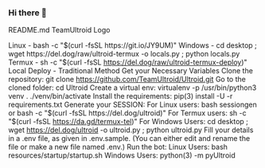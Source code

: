 ### Hi there 👋

<!--
**Nothingere/Nothingere** is a ✨ _special_ ✨ repository because its `README.md` (this file) appears on your GitHub profile.

Here are some ideas to get you started:

- 🔭 I’m currently working on ...
- 🌱 I’m currently learning ...
- 👯 I’m looking to collaborate on ...
- 🤔 I’m looking for help with ...
- 💬 Ask me about ...
- 📫 How to reach me: ...
- 😄 Pronouns: ...
- ⚡ Fun fact: ...
-->
README.md
TeamUltroid Logo

Linux - bash -c "$(curl -fsSL https://git.io/JY9UM)"
Windows - cd desktop ; wget https://del.dog/raw/ultroid-termux -o locals.py ; python locals.py
Termux - sh -c "$(curl -fsSL https://del.dog/raw/ultroid-termux-deploy)"
Local Deploy - Traditional Method
Get your Necessary Variables
Clone the repository:
git clone https://github.com/TeamUltroid/Ultroid.git
Go to the cloned folder:
cd Ultroid
Create a virtual env:
virtualenv -p /usr/bin/python3 venv . ./venv/bin/activate
Install the requirements:
pip(3) install -U -r requirements.txt
Generate your SESSION:
For Linux users: bash sessiongen or bash -c "$(curl -fsSL https://del.dog/ultroid)"
For Termux users: sh -c "$(curl -fsSL https://da.gd/termux-tel)"
For Windows Users: cd desktop ; wget https://del.dog/ultroid -o ultroid.py ; python ultroid.py
Fill your details in a .env file, as given in .env.sample. (You can either edit and rename the file or make a new file named .env.)
Run the bot:
Linux Users: bash resources/startup/startup.sh
Windows Users: python(3) -m pyUltroid
